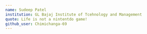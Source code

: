 ```yaml
---
name: Sudeep Patel
institution: GL Bajaj Institute of Tcehnology and Management
quote: Life is not a nintentdo game!
github_user: Chimichanga-69
---
```


